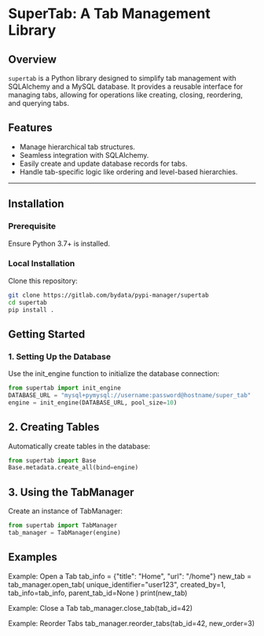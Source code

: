 # SuperTab: A Tab Management Library

## Overview
`supertab` is a Python library designed to simplify tab management with SQLAlchemy and a MySQL database. It provides a reusable interface for managing tabs, allowing for operations like creating, closing, reordering, and querying tabs.

## Features
- Manage hierarchical tab structures.
- Seamless integration with SQLAlchemy.
- Easily create and update database records for tabs.
- Handle tab-specific logic like ordering and level-based hierarchies.

---

## Installation

### Prerequisite
Ensure Python 3.7+ is installed.

### Local Installation
Clone this repository:
```bash
git clone https://gitlab.com/bydata/pypi-manager/supertab
cd supertab
pip install .
```

## Getting Started


### 1. Setting Up the Database
Use the init_engine function to initialize the database connection:
```python
from supertab import init_engine
DATABASE_URL = "mysql+pymysql://username:password@hostname/super_tab"
engine = init_engine(DATABASE_URL, pool_size=10)
```

## 2. Creating Tables
Automatically create tables in the database:
```python
from supertab import Base
Base.metadata.create_all(bind=engine)
```

## 3. Using the TabManager
Create an instance of TabManager:
```python
from supertab import TabManager
tab_manager = TabManager(engine)
```

## Examples

Example: Open a Tab
tab_info = {"title": "Home", "url": "/home"}
new_tab = tab_manager.open_tab(
    unique_identifier="user123",
    created_by=1,
    tab_info=tab_info,
    parent_tab_id=None
)
print(new_tab)

Example: Close a Tab
tab_manager.close_tab(tab_id=42)

Example: Reorder Tabs
tab_manager.reorder_tabs(tab_id=42, new_order=3)
